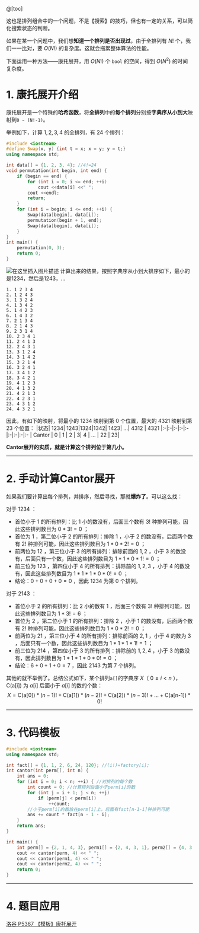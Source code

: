 @[toc]

这也是排列组合中的一个问题，不是【搜索】的技巧，但也有一定的关系，可以简化搜索状态的判断。

如果在某一个问题中，我们想**知道一个排列是否出现过**，由于全排列有 $N!$ 个，我们一一比对，要 ${O(N!)}$ 的复杂度。这就会拖累整体算法的性能。

下面运用一种方法——康托展开，用 $O(N!)$ 个 `bool` 的空间，得到 $O(N^2)$ 的时间复杂度。

# 1. 康托展开介绍
康托展开是一个特殊的**哈希函数**，将**全排列**中的**每个排列**分别按**字典序从小到大**映射到`0 ~ (N!-1)`。

举例如下，计算 ${1, 2, 3, 4}$ 的全排列，有 $24$ 个排列：
```cpp
#include <iostream>
#define Swap(x, y) {int t = x; x = y; y = t;} 
using namespace std;  

int data[] = {1, 2, 3, 4}; //4!=24 
void permutation(int begin, int end) {
	if (begin == end) {
		for (int i = 0; i <= end; ++i) 
			cout <<data[i] <<" ";
		cout <<endl;
		return;
	} 
	for (int i = begin; i <= end; ++i) {
		Swap(data[begin], data[i]);
		permutation(begin + 1, end);
		Swap(data[begin], data[i]);
	}
}  
int main() {
	permutation(0, 3); 
	return 0;	
}
```
![在这里插入图片描述](https://img-blog.csdnimg.cn/20200228145930983.png?x-oss-process=image/watermark,type_ZmFuZ3poZW5naGVpdGk,shadow_10,text_aHR0cHM6Ly9ibG9nLmNzZG4ubmV0L215UmVhbGl6YXRpb24=,size_16,color_FFFFFF,t_70)
计算出来的结果，按照字典序从小到大排序如下，最小的是1234，然后是1243，...
```
1. 1 2 3 4
2. 1 2 4 3
3. 1 3 2 4
4. 1 3 4 2
5. 1 4 2 3
6. 1 4 3 2 
7. 2 1 3 4
8. 2 1 4 3
9. 2 3 1 4
10. 2 3 4 1
11. 2 4 1 3
12. 2 4 3 1
13. 3 1 2 4
14. 3 1 4 2
15. 3 2 1 4
16. 3 2 4 1
17. 3 4 1 2
18. 3 4 2 1
19. 4 1 2 3
20. 4 1 3 2
21. 4 2 1 3
22. 4 2 3 1
23. 4 3 1 2
24. 4 3 2 1 
```
因此，有如下的映射，将最小的 $1234$ 映射到第 $0$ 个位置，最大的 $4321$ 映射到第 $23$ 个位置：
|状态| 1234| 1243|1324|1342| 1423| ...| 4312 | 4321
|:-|:-|:-|:-|:-|:-|:-|:-|:-
| Cantor | 0 | 1 | 2 | 3| 4 | ... | 22 | 23|

**Cantor展开的实质，就是计算这个排列位于第几小。**

---
# 2. 手动计算Cantor展开
如果我们要计算出每个排列，并排序，然后寻找，那就**爆炸了**。可以这么找：
 
对于 $1234$ ：
-  首位小于 $1$ 的所有排列：比 $1$ 小的数没有，后面三个数有 $3!$ 种排列可能，因此这些排列数目为 $0*3! = 0$ ；
-  首位为 $1$ ，第二位小于 $2$ 的所有排列：排除 $1$ ，小于 $2$ 的数没有，后面两个数有 $2!$ 种排列可能，因此这些排列数目为 $1*0*2! = 0$ ；
-  前两位为 $12$ ，第三位小于 $3$ 的所有排列：排除前面的 $1,2$ ，小于 $3$ 的数没有，后面只有一个数，因此这些排列数目为 $1*1*0*1! = 0$ ；
-  前三位为 $123$ ，第四位小于 $4$ 的所有排列：排除前的 $1,2,3$ ，小于 $4$ 的数没有，因此这些排列数目为 $1*1*1*0*0! = 0$ ；
 - 结论：$0+0+0+0 = 0$ ，因此 $1234$ 为第 $0$ 个排列。
  
对于 $2143$ ：
-  首位小于 $2$ 的所有排列：比 $2$ 小的数有 $1$ ，后面三个数有 $3!$ 种排列可能，因此这些排列数目为 $1*3! = 6$ ；
-  首位为 $2$ ，第二位小于 $1$ 的所有排列：排除 $2$ ，小于 $1$ 的数没有，后面两个数有 $2!$ 种排列可能，因此这些排列数目为 $1*0*2! = 0$ ；
-  前两位为 $21$ ，第三位小于 $4$ 的所有排列：排除前面的 $2,1$ ，小于 $4$ 的数为 $3$ ，后面只有一个数，因此这些排列数目为 $1*1*1*1! = 1$ ；
-  前三位为 $214$ ，第四位小于 $3$ 的所有排列：排除前的 $1,2,4$ ，小于 $3$ 的数没有，因此排列数目为 $1*1*1*0*0! = 0$ ；
-  结论：$6+0+1+0 = 7$ ，因此 $2143$ 为第 $7$ 个排列。
 
其他的就不举例了。总结公式如下，某个排列`a[]`的字典序 $X$（ $0 \le i < n$ ），$\text{C(a[i])}$ 为 $a[i]$ 后面小于 $a[i]$ 的数的个数：
$$X = \text{C(a[0])} * (n - 1)! + \text{C(a[1])} * (n - 2)! + \text{C(a[2])} * (n - 3)! + ... + \text{C(a[n-1])} * 0!$$

---
# 3. 代码模板
```cpp
#include <iostream> 
using namespace std;  

int fact[] = {1, 1, 2, 6, 24, 120}; //(i!)=factory[i]; 
int cantor(int perm[], int n) {
	int ans = 0;
	for (int i = 0; i < n; ++i) { //对排列的每个数
		int count = 0; //计算排列后面小于perm[i]的数 
		for (int j = i + 1; j < n; ++j) 
			if (perm[j] < perm[i]) 
				++count;
		//小于perm[i]的数放在perm[i]上，后面有fact[n-1-i]种排列可能 
		ans += count * fact[n - 1 - i]; 
	}
	return ans;
}

int main() { 
	int perm[] = {2, 1, 4, 3}, perm1[] = {2, 4, 3, 1}, perm2[] = {4, 3, 2, 1};
	cout << cantor(perm, 4) << " ";
	cout << cantor(perm1, 4) << " ";
	cout << cantor(perm2, 4) << " ";
	return 0;	
}
```
---
# 4. 题目应用
[洛谷 P5367 【模板】康托展开](https://www.luogu.com.cn/problem/P5367)

